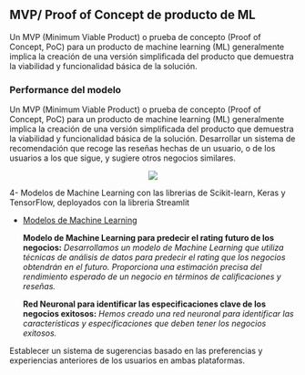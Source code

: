 
## MVP/ Proof of Concept de producto de ML 

Un MVP (Minimum Viable Product) o prueba de concepto (Proof of Concept, PoC) para un producto de machine learning (ML) generalmente implica la creación de una versión simplificada del producto que demuestra la viabilidad y funcionalidad básica de la solución.

### Performance del modelo

Un MVP (Minimum Viable Product) o prueba de concepto (Proof of Concept, PoC) para un producto de machine learning (ML) generalmente implica la creación de una versión simplificada del producto que demuestra la viabilidad y funcionalidad básica de la solución. Desarrollar un sistema de recomendación que recoge las reseñas hechas de un usuario, o de los usuarios a los que sigue, y sugiere otros negocios similares.

<p align="center">
  <img src="https://github.com/">
</p>

4- Modelos de Machine Learning con las librerias de Scikit-learn, Keras y TensorFlow, deployados con la libreria Streamlit



- [Modelos de Machine Learning ]()

  **Modelo de Machine Learning para predecir el rating futuro de los negocios:** _Desarrollamos un modelo de Machine Learning que utiliza técnicas de análisis de datos para predecir el rating que los negocios obtendrán en el futuro. Proporciona una estimación precisa del rendimiento esperado de un negocio en términos de calificaciones y reseñas._

  **Red Neuronal para identificar las especificaciones clave de los negocios exitosos:** _Hemos creado una red neuronal para identificar las características y especificaciones que deben tener los negocios exitosos._


Establecer un sistema de sugerencias basado en las preferencias y experiencias anteriores de los usuarios en ambas plataformas.


